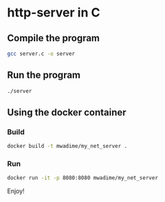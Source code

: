 # http-server in C
## Compile the program
```bash
gcc server.c -o server
```
## Run the program
```bash 
./server
```
## Using the docker container
### Build
```bash 
docker build -t mwadime/my_net_server .
```
### Run
```bash 
docker run -it -p 8080:8080 mwadime/my_net_server
```

Enjoy!